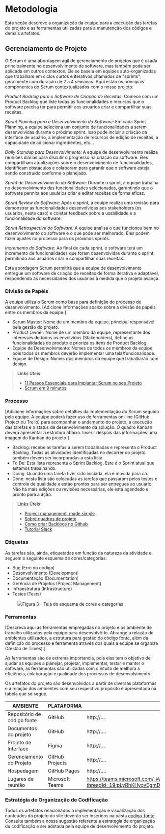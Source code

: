 
# Metodologia

Esta seção descreve a organização da equipe para a execução das tarefas do projeto e as ferramentas utilizadas para a manutenção dos códigos e demais artefatos.


## Gerenciamento de Projeto
O Scrum é uma abordagem ágil de gerenciamento de projetos que é usada principalmente no desenvolvimento de software, mas também pode ser aplicada em outros contextos. Ele se baseia em equipes auto-organizadas que trabalham em ciclos curtos e iterativos chamados de "sprints", geralmente com duração de 2 a 4 semanas. Aqui estão os principais componentes do Scrum contextualizados com o nosso projeto:

*Product Backlog para o Software de Criação de Receitas:* Comece com um Product Backlog que liste todas as funcionalidades e recursos que o software precisa ter para permitir aos usuários criar e compartilhar suas receitas.

*Sprint Planning para o Desenvolvimento do Software:* Em cada Sprint Planning, a equipe seleciona um conjunto de funcionalidades a serem desenvolvidas durante o próximo sprint. Isso pode incluir a criação da interface de usuário, a implementação de recursos de edição de receitas, a capacidade de adicionar ingredientes, etc...

*Daily Standup para Desenvolvimento:* A equipe de desenvolvimento realiza reuniões diárias para discutir o progresso na criação do software. Eles compartilham atualizações sobre o desenvolvimento de funcionalidades, identificam obstáculos e colaboram para garantir que o software esteja sendo construído conforme o planejado.

*Sprint de Desenvolvimento do Software:* Durante o sprint, a equipe trabalha no desenvolvimento das funcionalidades selecionadas, garantindo que o software permita aos usuários criar e editar receitas de forma eficaz.

*Sprint Review do Software:* Após o sprint, a equipe realiza uma revisão para demonstrar as funcionalidades desenvolvidas aos stakeholders (os usuários, neste caso) e coletar feedback sobre a usabilidade e a funcionalidade do software.

*Sprint Retrospective do Software:* A equipe analisa o que funcionou bem no desenvolvimento do software e o que pode ser melhorado. Eles podem fazer ajustes no processo para os próximos sprints.

*Incremento do Software:* Ao final de cada sprint, o software terá um incremento de funcionalidades que foram desenvolvidas durante o sprint, permitindo aos usuários criar e compartilhar suas receitas.

Esta abordagem Scrum permitirá que a equipe de desenvolvimento entregue um software de criação de receitas de forma iterativa e adaptável, respondendo às necessidades dos usuários à medida que o projeto avança.



### Divisão de Papéis

A equipe utiliza o Scrum como base para definição do processo de desenvolvimento.
[Adicione informações abaixo sobre a divisão de papéis entre os membros da equipe.]
- Scrum Master: Nome de um membro da equipe, principal responsável pela gestão do projeto.
- Product Owner: Nome de um membro da equipe, representante dos interesses de todos os envolvidos (Stakeholders), define as funcionalidades do produto e prioriza os itens de Product Backlog.
- Equipe de Desenvolvimento: Nomes de todos os membros da equipe, pois todos os membros deverão implementar uma tela/funcionalidade.
- Equipe de Design: Nomes dos membros da equipe que trabalharão com design.

> **Links Úteis**:
> - [11 Passos Essenciais para Implantar Scrum no seu 
> Projeto](https://mindmaster.com.br/scrum-11-passos/)
> - [Scrum em 9 minutos](https://www.youtube.com/watch?v=XfvQWnRgxG0)

### Processo

[Adicione informações sobre detalhes da implementação do Scrum seguido pela equipe. A equipe poderá fazer uso de ferramentas on-line (GitHub Project ou Trello) para acompanhar o andamento do projeto, a execução das tarefas e o status de desenvolvimento da solução. O quadro Kanban deverá apresentar a estrutura abaixo. Inserir despois das informações uma imagem do Kanban do projeto.]
- Backlog: recebe as tarefas a serem trabalhadas e representa o Product Backlog. Todas as atividades identificadas no decorrer do projeto também devem ser incorporadas a esta lista. 
- To Do: Esta lista representa o Sprint Backlog. Este é o Sprint atual que estamos trabalhando. 
- Doing: Quando uma tarefa tiver sido iniciada, ela é movida para cá. 
- Done: nesta lista são colocadas as tarefas que passaram pelos testes e controle de qualidade e estão prontos para ser entregues ao usuário. Não há mais edições ou revisões necessárias, ele está agendado e pronto para a ação.

> **Links Úteis**:
> - [Project management, made simple](https://github.com/features/project-management/)
> - [Sobre quadros de projeto](https://docs.github.com/pt/github/managing-your-work-on-github/about-project-boards)
> - [Como criar Backlogs no Github](https://www.youtube.com/watch?v=RXEy6CFu9Hk)
> - [Tutorial Slack](https://slack.com/intl/en-br/)


### Etiquetas
<p>As tarefas são, ainda, etiquetadas em função da natureza da atividade e seguem o seguinte esquema de cores/categorias:</p>

<ul>
  <li>Bug (Erro no código)</li>
  <li>Desenvolvimento (Development)</li>
  <li>Documentação (Documentation)</li>
  <li>Gerência de Projetos (Project Management)</li>
  <li>Infraestrutura (Infrastructure)</li>
  <li>Testes (Tests)</li>
</ul>

<figure> 
  <img src="https://user-images.githubusercontent.com/100447878/164068979-9eed46e1-9b44-461e-ab88-c2388e6767a1.png"
    <figcaption>Figura 3 - Tela do esquema de cores e categorias</figcaption>
</figure> 
  
### Ferramentas

[Descreva aqui as ferramentas empregadas no projeto e os ambiente de trabalho utilizados pela  equipe para desenvolvê-lo. Abrange a relação de ambientes utilizados, a estrutura para gestão do código fonte, além da definição do processo e ferramenta através dos quais a equipe se organiza (Gestão de Times).]

As ferramentas são de extrema importancia, pois elas tem o objetivo de ajudar as equipes a planejar, projetar, implementar, testar e manter o software, as ferramentas são utilizadas com o intuito de melhora a eficiência, colaboração e qualidade dos processos de desenvolvimento.

Os artefatos do projeto são desenvolvidos a partir de diversas plataformas e a relação dos ambientes com seu respectivo propósito é apresentada na tabela que se segue.

| AMBIENTE                            | PLATAFORMA                         | LINK DE ACESSO                         |
|-------------------------------------|------------------------------------|----------------------------------------|
| Repositório de código fonte         | GitHub                             | http://....                            |
| Documentos do projeto               | GitHub                             | http://....                            |
| Projeto de Interface                | Figma                              | http://....                            |
| Gerenciamento do Projeto            | GitHub Projects                    | http://....                            |
| Hospedagem                          | GitHub Pages                       | http://....                            |
| Lugares de reunião                  | Microsoft Teams                    | https://teams.microsoft.com/_#/school/conversations/Geral?threadId=19:pLyRhKHyovEgmDG62wd3Arqm7xVIG9etlWwFca5ifEM1@thread.tacv2&ctx=channel|


### Estratégia de Organização de Codificação 

Todos os artefatos relacionados a implementação e visualização dos conteúdos do projeto do site deverão ser inseridos na pasta [codigo-fonte](http://https://github.com/ICEI-PUC-Minas-PMV-ADS/WebApplicationProject-Template-v2/tree/main/codigo-fonte). Consulte também a nossa sugestão referente a estratégia de organização de codificação a ser adotada pela equipe de desenvolvimento do projeto.

